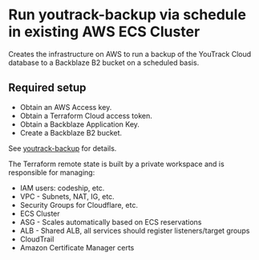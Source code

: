 # Run youtrack-backup via schedule in existing AWS ECS Cluster
Creates the infrastructure on AWS to run a backup of the YouTrack Cloud
database to a Backblaze B2 bucket on a scheduled basis.

## Required setup
* Obtain an AWS Access key.
* Obtain a Terraform Cloud access token.
* Obtain a Backblaze Application Key.
* Create a Backblaze B2 bucket.

See [youtrack-backup](https://github.com/silinternational/youtrack-backup) for details.

The Terraform remote state is built by a private workspace and is responsible for managing:

* IAM users: codeship, etc.
* VPC - Subnets, NAT, IG, etc.
* Security Groups for Cloudflare, etc.
* ECS Cluster
* ASG - Scales automatically based on ECS reservations
* ALB - Shared ALB, all services should register listeners/target groups
* CloudTrail
* Amazon Certificate Manager certs
